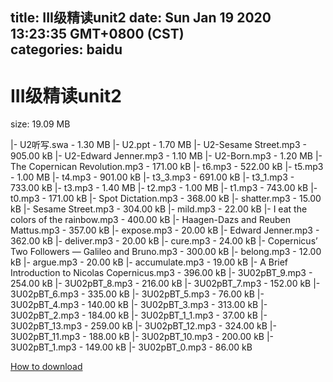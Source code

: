 
title: III级精读unit2
date: Sun Jan 19 2020 13:23:35 GMT+0800 (CST)    
categories: baidu
---

# III级精读unit2
size: 19.09 MB
 
 
|- U2听写.swa - 1.30 MB
|- U2.ppt - 1.70 MB
|- U2-Sesame Street.mp3 - 905.00 kB
|- U2-Edward Jenner.mp3 - 1.10 MB
|- U2-Born.mp3 - 1.20 MB
|- The Copernican Revolution.mp3 - 171.00 kB
|- t6.mp3 - 522.00 kB
|- t5.mp3 - 1.00 MB
|- t4.mp3 - 901.00 kB
|- t3_3.mp3 - 691.00 kB
|- t3_1.mp3 - 733.00 kB
|- t3.mp3 - 1.40 MB
|- t2.mp3 - 1.00 MB
|- t1.mp3 - 743.00 kB
|- t0.mp3 - 171.00 kB
|- Spot Dictation.mp3 - 368.00 kB
|- shatter.mp3 - 15.00 kB
|- Sesame Street.mp3 - 304.00 kB
|- mild.mp3 - 22.00 kB
|- I eat the colors of the rainbow.mp3 - 400.00 kB
|- Haagen-Dazs and Reuben Mattus.mp3 - 357.00 kB
|- expose.mp3 - 20.00 kB
|- Edward Jenner.mp3 - 362.00 kB
|- deliver.mp3 - 20.00 kB
|- cure.mp3 - 24.00 kB
|- Copernicus’ Two Followers — Galileo and Bruno.mp3 - 300.00 kB
|- belong.mp3 - 12.00 kB
|- argue.mp3 - 20.00 kB
|- accumulate.mp3 - 19.00 kB
|- A Brief Introduction to Nicolas Copernicus.mp3 - 396.00 kB
|- 3U02pBT_9.mp3 - 254.00 kB
|- 3U02pBT_8.mp3 - 216.00 kB
|- 3U02pBT_7.mp3 - 152.00 kB
|- 3U02pBT_6.mp3 - 335.00 kB
|- 3U02pBT_5.mp3 - 76.00 kB
|- 3U02pBT_4.mp3 - 140.00 kB
|- 3U02pBT_3.mp3 - 313.00 kB
|- 3U02pBT_2.mp3 - 184.00 kB
|- 3U02pBT_1_1.mp3 - 37.00 kB
|- 3U02pBT_13.mp3 - 259.00 kB
|- 3U02pBT_12.mp3 - 324.00 kB
|- 3U02pBT_11.mp3 - 188.00 kB
|- 3U02pBT_10.mp3 - 200.00 kB
|- 3U02pBT_1.mp3 - 149.00 kB
|- 3U02pBT_0.mp3 - 86.00 kB

[How to download](https://bpcam.bemobtrk.com/go/2ceec3aa-1ca2-46d6-b9ff-aaa5c184517c?jno=809)